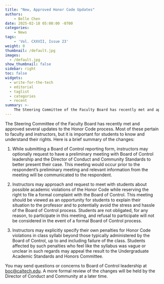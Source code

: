 ```yaml
---
title: "New, Approved Honor Code Updates"
authors: 
    - Belle Chen
date: 2025-02-18 05:00:00 -0700
categories:
    - News
tags:
    - 'Vol. CXXVII, Issue 23'
weight: 0
thumbnail: /default.jpg
images:
  - /default.jpg
show_thumbnail: false
sidebar: right
toc: false
widgets:
  - write-for-the-tech
  - editorial
  - taglist
  - categories
  - recent
summary: >-
    The Steering Committee of the Faculty Board has recently met and approved several updates to the Honor Code process. Most of these pertain to faculty and instructors, but it is important for students to know and understand their rights.
---
```



The Steering Committee of the Faculty Board has recently met and approved several updates to the Honor Code process. Most of these pertain to faculty and instructors, but it is important for students to know and understand their rights. Here is a brief summary of the changes:

1.  While submitting a Board of Control reporting form, instructors may optionally request to have a preliminary meeting with Board of Control leadership and the Director of Conduct and Community Standards to better present their case. This meeting would occur prior to the respondent’s preliminary meeting and relevant information from the meeting will be communicated to the respondent. 

2.  Instructors may approach and request to meet with students about possible academic violations of the Honor Code while reserving the right to file a formal complaint with the Board of Control. This meeting should be viewed as an opportunity for students to explain their situation to the professor and to potentially avoid the stress and hassle of the Board of Control process. Students are not obligated, for any reason, to participate in this meeting, and refusal to participate will not be considered in the event of a formal Board of Control process. 

3.  Instructors may explicitly specify their own penalties for Honor Code violations in class syllabi beyond those typically administered by the Board of Control, up to and including failure of the class.  Students affected by such penalties who feel like the syllabus was vague or unclear in such regards may appeal the result to the Undergraduate Academic Standards and Honors Committee.

You may send questions or concerns to Board of Control leadership at boc@caltech.edu. A more formal review of the changes will be held by the Director of Conduct and Community at a later time.
